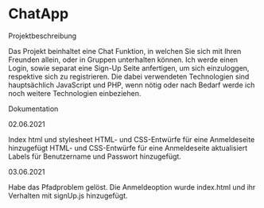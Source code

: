# ChatApp

Projektbeschreibung

Das Projekt beinhaltet eine Chat Funktion, in welchen Sie sich mit Ihren Freunden allein, oder in Gruppen unterhalten können. Ich werde einen Login, sowie separat eine Sign-Up Seite anfertigen, um sich einzuloggen, respektive sich zu registrieren.  Die dabei verwendeten Technologien sind hauptsächlich JavaScript und PHP, wenn nötig oder nach Bedarf werde ich noch weitere Technologien einbeziehen.

Dokumentation

02.06.2021

Index html und stylesheet
HTML- und CSS-Entwürfe für eine Anmeldeseite hinzugefügt 
HTML- und CSS-Entwürfe für eine Anmeldeseite aktualisiert 
Labels für Benutzername und Passwort hinzugefügt. 

03.06.2021

Habe das Pfadproblem gelöst.
Die Anmeldeoption wurde index.html und ihr Verhalten mit signUp.js hinzugefügt.

